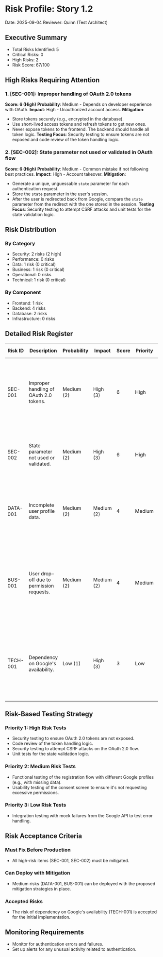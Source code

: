 # Risk Profile: Story 1.2

Date: 2025-09-04
Reviewer: Quinn (Test Architect)

## Executive Summary

- Total Risks Identified: 5
- Critical Risks: 0
- High Risks: 2
- Risk Score: 67/100

## High Risks Requiring Attention

### 1. [SEC-001]: Improper handling of OAuth 2.0 tokens
**Score: 6 (High)**
**Probability**: Medium - Depends on developer experience with OAuth.
**Impact**: High - Unauthorized account access.
**Mitigation**:
- Store tokens securely (e.g., encrypted in the database).
- Use short-lived access tokens and refresh tokens to get new ones.
- Never expose tokens to the frontend. The backend should handle all token logic.
**Testing Focus**: Security testing to ensure tokens are not exposed and code review of the token handling logic.

### 2. [SEC-002]: State parameter not used or validated in OAuth flow
**Score: 6 (High)**
**Probability**: Medium - Common mistake if not following best practices.
**Impact**: High - Account takeover.
**Mitigation**:
- Generate a unique, unguessable `state` parameter for each authentication request.
- Store the `state` parameter in the user's session.
- After the user is redirected back from Google, compare the `state` parameter from the redirect with the one stored in the session.
**Testing Focus**: Security testing to attempt CSRF attacks and unit tests for the state validation logic.

## Risk Distribution

### By Category
- Security: 2 risks (2 high)
- Performance: 0 risks
- Data: 1 risk (0 critical)
- Business: 1 risk (0 critical)
- Operational: 0 risks
- Technical: 1 risk (0 critical)

### By Component
- Frontend: 1 risk
- Backend: 4 risks
- Database: 2 risks
- Infrastructure: 0 risks

## Detailed Risk Register

| Risk ID  | Description                               | Probability | Impact     | Score | Priority | Mitigation Actions                                                                                                                                                                                          |
| -------- | ----------------------------------------- | ----------- | ---------- | ----- | -------- | ----------------------------------------------------------------------------------------------------------------------------------------------------------------------------------------------------------- |
| SEC-001  | Improper handling of OAuth 2.0 tokens.    | Medium (2)  | High (3)   | 6     | High     | Store tokens securely (encrypted), use short-lived access tokens and refresh tokens, and never expose tokens to the frontend.                                                                               |
| SEC-002  | State parameter not used or validated.    | Medium (2)  | High (3)   | 6     | High     | Generate and validate a unique `state` parameter for each authentication request to prevent CSRF.                                                                                                       |
| DATA-001 | Incomplete user profile data.             | Medium (2)  | Medium (2) | 4     | Medium   | Define minimum required user profile data and prompt users to complete their profile if necessary.                                                                                                        |
| BUS-001  | User drop-off due to permission requests. | Medium (2)  | Medium (2) | 4     | Medium   | Only request the minimum necessary scopes from Google (`openid`, `email`, `profile`) and clearly explain why more permissions are needed if applicable.                                                     |
| TECH-001 | Dependency on Google's availability.      | Low (1)     | High (3)   | 3     | Low      | Implement robust error handling and monitoring for the Google authentication flow and consider an alternative login method as a future fallback.                                                              |

## Risk-Based Testing Strategy

### Priority 1: High Risk Tests
- Security testing to ensure OAuth 2.0 tokens are not exposed.
- Code review of the token handling logic.
- Security testing to attempt CSRF attacks on the OAuth 2.0 flow.
- Unit tests for the state validation logic.

### Priority 2: Medium Risk Tests
- Functional testing of the registration flow with different Google profiles (e.g., with missing data).
- Usability testing of the consent screen to ensure it's not requesting excessive permissions.

### Priority 3: Low Risk Tests
- Integration testing with mock failures from the Google API to test error handling.

## Risk Acceptance Criteria

### Must Fix Before Production
- All high-risk items (SEC-001, SEC-002) must be mitigated.

### Can Deploy with Mitigation
- Medium risks (DATA-001, BUS-001) can be deployed with the proposed mitigation strategies in place.

### Accepted Risks
- The risk of dependency on Google's availability (TECH-001) is accepted for the initial implementation.

## Monitoring Requirements

- Monitor for authentication errors and failures.
- Set up alerts for any unusual activity related to authentication.
